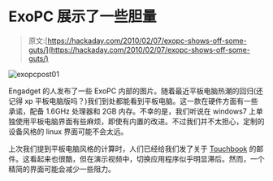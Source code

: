 # ExoPC 展示了一些胆量

> 原文:[https://hackaday.com/2010/02/07/exopc-shows-off-some-guts/](https://hackaday.com/2010/02/07/exopc-shows-off-some-guts/)

![](../Images/d9a3a0e26b89bed95bbf459086bb4136.png "exopcpost01")

Engadget 的人发布了一些 ExoPC 内部的图片。随着最近平板电脑热潮的回归(还记得 xp 平板电脑版吗？)我们到处都能看到平板电脑。这一款在硬件方面有一些承诺，配备 1.6GHz 处理器和 2GB 内存。不幸的是，我们听说在 windows7 上单独使用平板电脑界面有些麻烦，即使有内置的改进。不过我们并不太担心，定制的设备风格的 linux 界面可能不会太远。

上次我们提到平板电脑风格的计算时，人们已经给我们发了关于 [Touchbook](http://www.alwaysinnovating.com/touchbook/) 的邮件。这看起来也很酷，但在演示视频中，切换应用程序似乎明显滞后。然而，一个精简的界面可能会减少一些阻力。